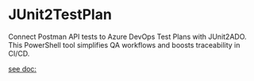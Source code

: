 # JUnit2TestPlan
Connect Postman API tests to Azure DevOps Test Plans with JUnit2ADO. This PowerShell tool simplifies QA workflows and boosts traceability in CI/CD.

[see doc:](https://www.linkedin.com/pulse/junit2ado-simone-medas-9emac)
